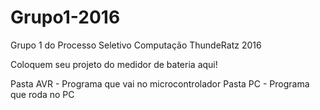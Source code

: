 # Grupo1-2016

Grupo 1 do Processo Seletivo Computação ThundeRatz 2016

Coloquem seu projeto do medidor de bateria aqui!

Pasta AVR - Programa que vai no microcontrolador
Pasta PC - Programa que roda no PC
